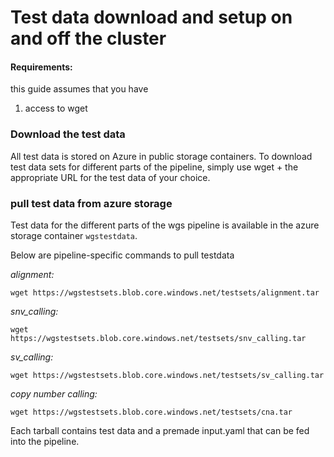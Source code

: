 # Test data download and setup on and off the cluster

#### Requirements:

this guide assumes that you have
1. access to wget

### Download the test data

All test data is stored on Azure in public storage containers. To download test
data sets for different parts of the pipeline, simply use wget + the appropriate URL
for the test data of your choice. 

### pull test data from azure storage

Test data for the different parts of the wgs pipeline is available in the azure storage container `wgstestdata`.

Below are pipeline-specific commands to pull testdata

*alignment:*

```wget https://wgstestsets.blob.core.windows.net/testsets/alignment.tar```

*snv_calling:*

```wget https://wgstestsets.blob.core.windows.net/testsets/snv_calling.tar```

*sv_calling:*

```wget https://wgstestsets.blob.core.windows.net/testsets/sv_calling.tar```

*copy number calling:*

```wget https://wgstestsets.blob.core.windows.net/testsets/cna.tar```

Each tarball contains test data and a premade input.yaml that can be fed into the pipeline.  
